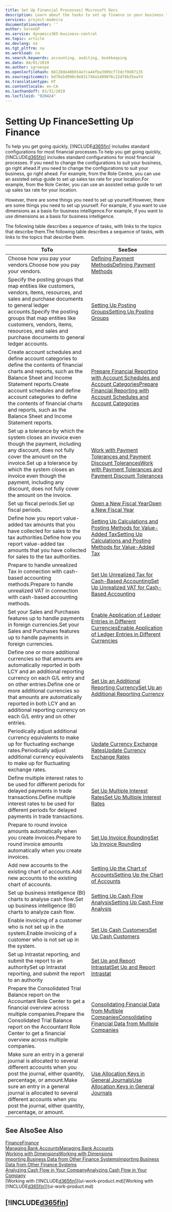 ```yaml
---
title: Set Up Financial Processes| Microsoft Docs
description: Learn about the tasks to set up finance in your business to suit all your accounting, auditing, or bookkeeping needs.
services: project-madeira
documentationcenter: ''
author: SorenGP
ms.service: dynamics365-business-central
ms.topic: article
ms.devlang: na
ms.tgt_pltfrm: na
ms.workload: na
ms.search.keywords: accounting, auditing, bookkeeping
ms.date: 04/01/2019
ms.author: sgroespe
ms.openlocfilehash: 68128de48b014e7ca44fba3909cf72dcf0d87135
ms.sourcegitcommit: bd78a5d990c9e83174da1409076c22df8b35eafd
ms.translationtype: HT
ms.contentlocale: en-CA
ms.lasthandoff: 03/31/2019
ms.locfileid: "920424"
---
```

# <a name="setting-up-finance"></a><span data-ttu-id="5c516-103">Setting Up Finance</span><span class="sxs-lookup"><span data-stu-id="5c516-103">Setting Up Finance</span></span>
<span data-ttu-id="5c516-104">To help you get going quickly, [!INCLUDE[d365fin](includes/d365fin_md.md)] includes standard configurations for most financial processes.</span><span class="sxs-lookup"><span data-stu-id="5c516-104">To help you get going quickly, [!INCLUDE[d365fin](includes/d365fin_md.md)] includes standard configurations for most financial processes.</span></span> <span data-ttu-id="5c516-105">If you need to change the configurations to suit your business, go right ahead.</span><span class="sxs-lookup"><span data-stu-id="5c516-105">If you need to change the configurations to suit your business, go right ahead.</span></span> <span data-ttu-id="5c516-106">For example, from the Role Centre, you can use an assisted setup guide to set up sales tax rate for your location.</span><span class="sxs-lookup"><span data-stu-id="5c516-106">For example, from the Role Center, you can use an assisted setup guide to set up sales tax rate for your location.</span></span>  

<span data-ttu-id="5c516-107">However, there are some things you need to set up yourself.</span><span class="sxs-lookup"><span data-stu-id="5c516-107">However, there are some things you need to set up yourself.</span></span> <span data-ttu-id="5c516-108">For example, if you want to use dimensions as a basis for business intelligence.</span><span class="sxs-lookup"><span data-stu-id="5c516-108">For example, if you want to use dimensions as a basis for business intelligence.</span></span>  

<span data-ttu-id="5c516-109">The following table describes a sequence of tasks, with links to the topics that describe them.</span><span class="sxs-lookup"><span data-stu-id="5c516-109">The following table describes a sequence of tasks, with links to the topics that describe them.</span></span>

| <span data-ttu-id="5c516-110">To</span><span class="sxs-lookup"><span data-stu-id="5c516-110">To</span></span> | <span data-ttu-id="5c516-111">See</span><span class="sxs-lookup"><span data-stu-id="5c516-111">See</span></span> |
| --- | --- |
| <span data-ttu-id="5c516-112">Choose how you pay your vendors.</span><span class="sxs-lookup"><span data-stu-id="5c516-112">Choose how you pay your vendors.</span></span> |[<span data-ttu-id="5c516-113">Defining Payment Methods</span><span class="sxs-lookup"><span data-stu-id="5c516-113">Defining Payment Methods</span></span>](finance-payment-methods.md) |
| <span data-ttu-id="5c516-114">Specify the posting groups that map entities like customers, vendors, items, resources, and sales and purchase documents to general ledger accounts.</span><span class="sxs-lookup"><span data-stu-id="5c516-114">Specify the posting groups that map entities like customers, vendors, items, resources, and sales and purchase documents to general ledger accounts.</span></span> |[<span data-ttu-id="5c516-115">Setting Up Posting Groups</span><span class="sxs-lookup"><span data-stu-id="5c516-115">Setting Up Posting Groups</span></span>](finance-posting-groups.md)|
|<span data-ttu-id="5c516-116">Create account schedules and define account categories to define the contents of financial charts and reports, such as the Balance Sheet and Income Statement reports.</span><span class="sxs-lookup"><span data-stu-id="5c516-116">Create account schedules and define account categories to define the contents of financial charts and reports, such as the Balance Sheet and Income Statement reports.</span></span>|[<span data-ttu-id="5c516-117">Prepare Financial Reporting with Account Schedules and Account Categories</span><span class="sxs-lookup"><span data-stu-id="5c516-117">Prepare Financial Reporting with Account Schedules and Account Categories</span></span>](bi-how-work-account-schedule.md)|
|<span data-ttu-id="5c516-118">Set up a tolerance by which the system closes an invoice even though the payment, including any discount, does not fully cover the amount on the invoice.</span><span class="sxs-lookup"><span data-stu-id="5c516-118">Set up a tolerance by which the system closes an invoice even though the payment, including any discount, does not fully cover the amount on the invoice.</span></span>|[<span data-ttu-id="5c516-119">Work with Payment Tolerances and Payment Discount Tolerances</span><span class="sxs-lookup"><span data-stu-id="5c516-119">Work with Payment Tolerances and Payment Discount Tolerances</span></span>](finance-payment-tolerance-and-payment-discount-tolerance.md)|
| <span data-ttu-id="5c516-120">Set up fiscal periods.</span><span class="sxs-lookup"><span data-stu-id="5c516-120">Set up fiscal periods.</span></span> |[<span data-ttu-id="5c516-121">Open a New Fiscal Year</span><span class="sxs-lookup"><span data-stu-id="5c516-121">Open a New Fiscal Year</span></span>](finance-how-open-new-fiscal-year.md) |
| <span data-ttu-id="5c516-122">Define how you report value-added tax amounts that you have collected for sales to the tax authorities.</span><span class="sxs-lookup"><span data-stu-id="5c516-122">Define how you report value-added tax amounts that you have collected for sales to the tax authorities.</span></span> |[<span data-ttu-id="5c516-123">Setting Up Calculations and Posting Methods for Value-Added Tax</span><span class="sxs-lookup"><span data-stu-id="5c516-123">Setting Up Calculations and Posting Methods for Value-Added Tax</span></span>](finance-setup-vat.md)|
|<span data-ttu-id="5c516-124">Prepare to handle unrealized Tax in connection with cash-based accounting methods.</span><span class="sxs-lookup"><span data-stu-id="5c516-124">Prepare to handle unrealized VAT in connection with cash-based accounting methods.</span></span>|[<span data-ttu-id="5c516-125">Set Up Unrealized Tax for Cash-Based Accounting</span><span class="sxs-lookup"><span data-stu-id="5c516-125">Set Up Unrealized VAT for Cash-Based Accounting</span></span>](finance-setup-unrealized-vat.md)|
| <span data-ttu-id="5c516-126">Set your Sales and Purchases features up to handle payments in foreign currencies.</span><span class="sxs-lookup"><span data-stu-id="5c516-126">Set your Sales and Purchases features up to handle payments in foreign currencies.</span></span>|[<span data-ttu-id="5c516-127">Enable Application of Ledger Entries in Different Currencies</span><span class="sxs-lookup"><span data-stu-id="5c516-127">Enable Application of Ledger Entries in Different Currencies</span></span>](finance-how-enable-application-ledger-entries-different-currencies.md)
|<span data-ttu-id="5c516-128">Define one or more additional currencies so that amounts are automatically reported in both LCY and an additional reporting currency on each G/L entry and on other entries.</span><span class="sxs-lookup"><span data-stu-id="5c516-128">Define one or more additional currencies so that amounts are automatically reported in both LCY and an additional reporting currency on each G/L entry and on other entries.</span></span>|[<span data-ttu-id="5c516-129">Set Up an Additional Reporting Currency</span><span class="sxs-lookup"><span data-stu-id="5c516-129">Set Up an Additional Reporting Currency</span></span>](finance-how-setup-additional-currencies.md)|
|<span data-ttu-id="5c516-130">Periodically adjust additional currency equivalents to make up for fluctuating exchange rates.</span><span class="sxs-lookup"><span data-stu-id="5c516-130">Periodically adjust additional currency equivalents to make up for fluctuating exchange rates.</span></span>|[<span data-ttu-id="5c516-131">Update Currency Exchange Rates</span><span class="sxs-lookup"><span data-stu-id="5c516-131">Update Currency Exchange Rates</span></span>](finance-how-update-currencies.md)|
|<span data-ttu-id="5c516-132">Define multiple interest rates to be used for different periods for delayed payments in trade transactions.</span><span class="sxs-lookup"><span data-stu-id="5c516-132">Define multiple interest rates to be used for different periods for delayed payments in trade transactions.</span></span>|[<span data-ttu-id="5c516-133">Set Up Multiple Interest Rates</span><span class="sxs-lookup"><span data-stu-id="5c516-133">Set Up Multiple Interest Rates</span></span>](finance-how-to-set-up-multiple-interest-rates.md)|
|<span data-ttu-id="5c516-134">Prepare to round invoice amounts automatically when you create invoices.</span><span class="sxs-lookup"><span data-stu-id="5c516-134">Prepare to round invoice amounts automatically when you create invoices.</span></span>|[<span data-ttu-id="5c516-135">Set Up Invoice Rounding</span><span class="sxs-lookup"><span data-stu-id="5c516-135">Set Up Invoice Rounding</span></span>](finance-set-up-invoice-rounding.md)|
| <span data-ttu-id="5c516-136">Add new accounts to the existing chart of accounts.</span><span class="sxs-lookup"><span data-stu-id="5c516-136">Add new accounts to the existing chart of accounts.</span></span> |[<span data-ttu-id="5c516-137">Setting Up the Chart of Accounts</span><span class="sxs-lookup"><span data-stu-id="5c516-137">Setting Up the Chart of Accounts</span></span>](finance-setup-chart-accounts.md) |
| <span data-ttu-id="5c516-138">Set up business intelligence (BI) charts to analyse cash flow.</span><span class="sxs-lookup"><span data-stu-id="5c516-138">Set up business intelligence (BI) charts to analyze cash flow.</span></span> |[<span data-ttu-id="5c516-139">Setting Up Cash Flow Analysis</span><span class="sxs-lookup"><span data-stu-id="5c516-139">Setting Up Cash Flow Analysis</span></span>](finance-setup-cash-flow-analyses.md) |
|<span data-ttu-id="5c516-140">Enable invoicing of a customer who is not set up in the system.</span><span class="sxs-lookup"><span data-stu-id="5c516-140">Enable invoicing of a customer who is not set up in the system.</span></span>|[<span data-ttu-id="5c516-141">Set Up Cash Customers</span><span class="sxs-lookup"><span data-stu-id="5c516-141">Set Up Cash Customers</span></span>](finance-how-to-set-up-cash-customers.md)|
| <span data-ttu-id="5c516-142">Set up Intrastat reporting, and submit the report to an authority</span><span class="sxs-lookup"><span data-stu-id="5c516-142">Set up Intrastat reporting, and submit the report to an authority</span></span> | [<span data-ttu-id="5c516-143">Set Up and Report Intrastat</span><span class="sxs-lookup"><span data-stu-id="5c516-143">Set Up and Report Intrastat</span></span>](finance-how-setup-report-intrastat.md)|
|<span data-ttu-id="5c516-144">Prepare the Consolidated Trial Balance report on the Accountant Role Center to get a financial overview across multiple companies.</span><span class="sxs-lookup"><span data-stu-id="5c516-144">Prepare the Consolidated Trial Balance report on the Accountant Role Center to get a financial overview across multiple companies.</span></span>|[<span data-ttu-id="5c516-145">Consolidating Financial Data from Multiple Companies</span><span class="sxs-lookup"><span data-stu-id="5c516-145">Consolidating Financial Data from Multiple Companies</span></span>](finance-consolidated-company-reporting.md)|
|<span data-ttu-id="5c516-146">Make sure an entry in a general journal is allocated to several different accounts when you post the journal, either quantity, percentage, or amount.</span><span class="sxs-lookup"><span data-stu-id="5c516-146">Make sure an entry in a general journal is allocated to several different accounts when you post the journal, either quantity, percentage, or amount.</span></span>|[<span data-ttu-id="5c516-147">Use Allocation Keys in General Journals</span><span class="sxs-lookup"><span data-stu-id="5c516-147">Use Allocation Keys in General Journals</span></span>](ui-how-use-allocation-keys-general-journals.md)|

## <a name="see-also"></a><span data-ttu-id="5c516-148">See Also</span><span class="sxs-lookup"><span data-stu-id="5c516-148">See Also</span></span>
[<span data-ttu-id="5c516-149">Finance</span><span class="sxs-lookup"><span data-stu-id="5c516-149">Finance</span></span>](finance.md)  
[<span data-ttu-id="5c516-150">Managing Bank Accounts</span><span class="sxs-lookup"><span data-stu-id="5c516-150">Managing Bank Accounts</span></span>](bank-manage-bank-accounts.md)  
[<span data-ttu-id="5c516-151">Working with Dimensions</span><span class="sxs-lookup"><span data-stu-id="5c516-151">Working with Dimensions</span></span>](finance-dimensions.md)  
[<span data-ttu-id="5c516-152">Importing Business Data from Other Finance Systems</span><span class="sxs-lookup"><span data-stu-id="5c516-152">Importing Business Data from Other Finance Systems</span></span>](across-import-data-configuration-packages.md)  
[<span data-ttu-id="5c516-153">Analyzing Cash Flow in Your Company</span><span class="sxs-lookup"><span data-stu-id="5c516-153">Analyzing Cash Flow in Your Company</span></span>](finance-analyze-cash-flow.md)  
<span data-ttu-id="5c516-154">[Working with [!INCLUDE[d365fin](includes/d365fin_md.md)]](ui-work-product.md)</span><span class="sxs-lookup"><span data-stu-id="5c516-154">[Working with [!INCLUDE[d365fin](includes/d365fin_md.md)]](ui-work-product.md)</span></span>  

## [!INCLUDE[d365fin](includes/free_trial_md.md)]  
